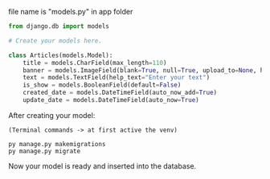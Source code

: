 
file name is "models.py" in app folder
```Python
from django.db import models

# Create your models here.

class Articles(models.Model):
    title = models.CharField(max_length=110)
    banner = models.ImageField(blank=True, null=True, upload_to=None, height_field=None, width_field=None, max_length=None)
    text = models.TextField(help_text="Enter your text")
    is_show = models.BooleanField(default=False)
    created_date = models.DateTimeField(auto_now_add=True)
    update_date = models.DateTimeField(auto_now=True)
```

After creating your model:
```Batch
(Terminal commands -> at first active the venv)

py manage.py makemigrations
py manage.py migrate
```
Now your model is ready and inserted into the database.



